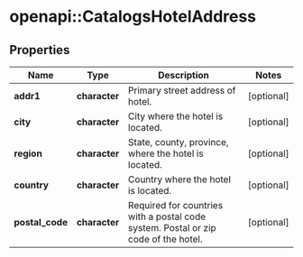 # openapi::CatalogsHotelAddress


## Properties
Name | Type | Description | Notes
------------ | ------------- | ------------- | -------------
**addr1** | **character** | Primary street address of hotel. | [optional] 
**city** | **character** | City where the hotel is located. | [optional] 
**region** | **character** | State, county, province, where the hotel is located. | [optional] 
**country** | **character** | Country where the hotel is located. | [optional] 
**postal_code** | **character** | Required for countries with a postal code system. Postal or zip code of the hotel. | [optional] 



